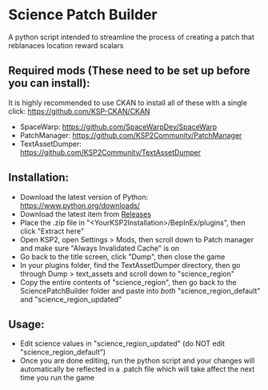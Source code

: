 # Science Patch Builder
A python script intended to streamline the process of creating a patch that reblanaces location reward scalars

## Required mods (These need to be set up before you can install):
It is highly recommended to use CKAN to install all of these with a single click: https://github.com/KSP-CKAN/CKAN

- SpaceWarp: https://github.com/SpaceWarpDev/SpaceWarp
- PatchManager: https://github.com/KSP2Community/PatchManager
- TextAssetDumper: https://github.com/KSP2Community/TextAssetDumper

## Installation:
- Download the latest version of Python: https://www.python.org/downloads/
- Download the latest item from [Releases](https://github.com/meckryl/SciencePatchBuilder/releases)
- Place the .zip file in "\<YourKSP2Installation>/BepInEx/plugins", then click "Extract here"
- Open KSP2, open Settings > Mods, then scroll down to Patch manager and make sure "Always Invalidated Cache" is on
- Go back to the title screen, click "Dump", then close the game
- In your plugins folder, find the TextAssetDumper directory, then go through Dump > text_assets and scroll down to "science_region"
- Copy the entire contents of "science_region", then go back to the SciencePatchBuilder folder and paste into *both* "science_region_default" and "science_region_updated"

## Usage:
- Edit science values in "science_region_updated" (do NOT edit "science_region_default")
- Once you are done editing, run the python script and your changes will automatically be reflected in a .patch file which will take affect the next time you run the game
